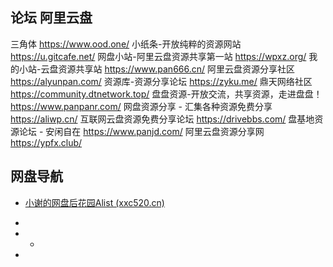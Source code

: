 



## 论坛 阿里云盘

三角体
https://www.ood.one/
小纸条-开放纯粹的资源网站
https://u.gitcafe.net/
网盘小站-阿里云盘资源共享第一站
https://wpxz.org/
我的小站-云盘资源共享站
https://www.pan666.cn/
阿里云盘资源分享社区
https://alyunpan.com/
资源库-资源分享论坛
https://zyku.me/
鼎天网络社区
https://community.dtnetwork.top/
盘盘资源-开放交流，共享资源，走进盘盘！
https://www.panpanr.com/
网盘资源分享 - 汇集各种资源免费分享
https://aliwp.cn/
互联网云盘资源免费分享论坛
https://drivebbs.com/
盘基地资源论坛 - 安闲自在
https://www.panjd.com/
阿里云盘资源分享网
https://ypfx.club/



## 网盘导航

- [小谢的网盘后花园Alist (xxc520.cn)](http://pan.xxc520.cn/)
- 

- - 

- 
